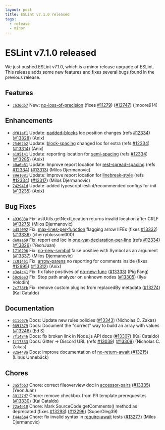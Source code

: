 ```yaml
---
layout: post
title: ESLint v7.1.0 released
tags:
  - release
  - minor
---
```

# ESLint v7.1.0 released

We just pushed ESLint v7.1.0, which is a minor release upgrade of ESLint. This release adds some new features and fixes several bugs found in the previous release.








## Features


* [`c636d57`](https://github.com/eslint/eslint/commit/c636d5708c461a8ff1ea55e5df56d4f76f9c4044) New: [no-loss-of-precision](/docs/rules/no-loss-of-precision) (fixes [#11279](https://github.com/eslint/eslint/issues/11279)) ([#12747](https://github.com/eslint/eslint/issues/12747)) (jmoore914)




## Enhancements


* [`df01af1`](https://github.com/eslint/eslint/commit/df01af184d93b3d64b37cee786cad59bd0d7aacb) Update: [padded-blocks](/docs/rules/padded-blocks) loc position changes (refs [#12334](https://github.com/eslint/eslint/issues/12334)) ([#13328](https://github.com/eslint/eslint/issues/13328)) (Anix)
* [`25462b2`](https://github.com/eslint/eslint/commit/25462b23eac4ed1ded97eeae6187b5d8baa58e78) Update: [block-spacing](/docs/rules/block-spacing) changed loc for extra (refs [#12334](https://github.com/eslint/eslint/issues/12334)) ([#13314](https://github.com/eslint/eslint/issues/13314)) (Anix)
* [`a195141`](https://github.com/eslint/eslint/commit/a19514193a42f4f00732559ff828b33a6ec9d7c5) Update: reporting location for [semi-spacing](/docs/rules/semi-spacing) (refs [#12334](https://github.com/eslint/eslint/issues/12334)) ([#13285](https://github.com/eslint/eslint/issues/13285)) (Anix)
* [`b0a6b81`](https://github.com/eslint/eslint/commit/b0a6b8134e3b399beeb69432a02232a1037f7c46) Update: Improve report location for [rest-spread-spacing](/docs/rules/rest-spread-spacing) (refs [#12334](https://github.com/eslint/eslint/issues/12334)) ([#13313](https://github.com/eslint/eslint/issues/13313)) (Milos Djermanovic)
* [`89e1081`](https://github.com/eslint/eslint/commit/89e10811c4df666216aae58bff5f855cd9df738b) Update: Improve report location for [linebreak-style](/docs/rules/linebreak-style) (refs [#12334](https://github.com/eslint/eslint/issues/12334)) ([#13317](https://github.com/eslint/eslint/issues/13317)) (Milos Djermanovic)
* [`742941d`](https://github.com/eslint/eslint/commit/742941d7fdc3fd79ff8c5d2588413e0d3a5a525b) Update: added typescript-eslint/recommended configs for init ([#13235](https://github.com/eslint/eslint/issues/13235)) (Anix)




## Bug Fixes


* [`a93083a`](https://github.com/eslint/eslint/commit/a93083af89c6f9714dcdd4a7f27c8655a0b0dba6) Fix: astUtils.getNextLocation returns invalid location after CRLF ([#13275](https://github.com/eslint/eslint/issues/13275)) (Milos Djermanovic)
* [`bd3f092`](https://github.com/eslint/eslint/commit/bd3f092efa579944f75bfbc277b35f85e6d966ed) Fix: [max-lines-per-function](/docs/rules/max-lines-per-function) flagging arrow IIFEs (fixes [#13332](https://github.com/eslint/eslint/issues/13332)) ([#13336](https://github.com/eslint/eslint/issues/13336)) (cherryblossom000)
* [`de0aab9`](https://github.com/eslint/eslint/commit/de0aab95005f172db72196fc3fd18e91ee9a5880) Fix: report end loc in [one-var-declaration-per-line](/docs/rules/one-var-declaration-per-line) (refs [#12334](https://github.com/eslint/eslint/issues/12334)) ([#13326](https://github.com/eslint/eslint/issues/13326)) (YeonJuan)
* [`1710296`](https://github.com/eslint/eslint/commit/1710296082083602a904b080908657bb431fb56c) Fix: [no-new-symbol](/docs/rules/no-new-symbol) false positive with Symbol as an argument ([#13337](https://github.com/eslint/eslint/issues/13337)) (Milos Djermanovic)
* [`cc01451`](https://github.com/eslint/eslint/commit/cc014514c29626e556acb0a528e3478b3725e284) Fix: [arrow-parens](/docs/rules/arrow-parens) no reporting for comments inside (fixes [#12995](https://github.com/eslint/eslint/issues/12995)) ([#13312](https://github.com/eslint/eslint/issues/13312)) (Anix)
* [`e3e4c41`](https://github.com/eslint/eslint/commit/e3e4c41ab625a5af8d4614d1c6d32c656f104f6b) Fix: fix false positives of [no-new-func](/docs/rules/no-new-func) ([#13333](https://github.com/eslint/eslint/issues/13333)) (Pig Fang)
* [`68c8ee3`](https://github.com/eslint/eslint/commit/68c8ee3ab70187972aef4c4e866bcf29da70a207) Fix: Stop path analyzer on unknown nodes ([#13305](https://github.com/eslint/eslint/issues/13305)) (Ilya Volodin)
* [`2c778fb`](https://github.com/eslint/eslint/commit/2c778fb6e31b7943bb27a47a6e15dcbfd8336f39) Fix: remove custom plugins from replacedBy metadata ([#13274](https://github.com/eslint/eslint/issues/13274)) (Kai Cataldo)




## Documentation


* [`611c676`](https://github.com/eslint/eslint/commit/611c676dfd671013d81810724f184e2a9c5ad5d7) Docs: Update new rules policies ([#13343](https://github.com/eslint/eslint/issues/13343)) (Nicholas C. Zakas)
* [`0891379`](https://github.com/eslint/eslint/commit/08913798b4ec420b261b8fbc470504f9f248c840) Docs: Document the "correct" way to build an array with values ([#13246](https://github.com/eslint/eslint/issues/13246)) (Ed S)
* [`7f14846`](https://github.com/eslint/eslint/commit/7f1484690665b4f4b9cd9680ca8bb7b5cf56e48a) Docs: fix broken link in Node.js API docs ([#13307](https://github.com/eslint/eslint/issues/13307)) (Kai Cataldo)
* [`1f17533`](https://github.com/eslint/eslint/commit/1f175338cba29960aab67a540f516051f9d428c8) Docs: Gitter -> Discord URL (refs [#13039](https://github.com/eslint/eslint/issues/13039)) ([#13308](https://github.com/eslint/eslint/issues/13308)) (Nicholas C. Zakas)
* [`82a448a`](https://github.com/eslint/eslint/commit/82a448a7deff24e9207f60dfe77622c00102bd99) Docs: improve documentation of [no-return-await](/docs/rules/no-return-await) ([#13215](https://github.com/eslint/eslint/issues/13215)) (Linus Unnebäck)








## Chores


* [`3a5fbb3`](https://github.com/eslint/eslint/commit/3a5fbb3d634be688615950c0a5fa8aead6ff08b5) Chore: correct fileoverview doc in [accessor-pairs](/docs/rules/accessor-pairs) ([#13335](https://github.com/eslint/eslint/issues/13335)) (YeonJuan)
* [`88127d7`](https://github.com/eslint/eslint/commit/88127d74d56b88cc5a0758856995716050021131) Chore: remove checkbox from PR template prerequesites ([#13330](https://github.com/eslint/eslint/issues/13330)) (Kai Cataldo)
* [`72a4e10`](https://github.com/eslint/eslint/commit/72a4e1044592057c4a3f39dbb1dbe61b00ea8af6) Chore: Mark SourceCode getComments() method as deprecated (fixes [#13293](https://github.com/eslint/eslint/issues/13293)) ([#13296](https://github.com/eslint/eslint/issues/13296)) (SuperOleg39)
* [`f44a6b4`](https://github.com/eslint/eslint/commit/f44a6b4fd92602af8e2c75d5852f796ec064aa8e) Chore: fix invalid syntax in [require-await](/docs/rules/require-await) tests ([#13277](https://github.com/eslint/eslint/issues/13277)) (Milos Djermanovic)


